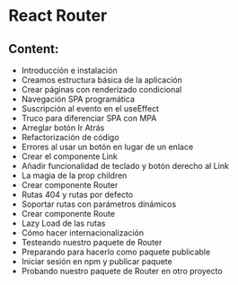 # React Router

## Content:
- Introducción e instalación
- Creamos estructura básica de la aplicación
- Crear páginas con renderizado condicional
- Navegación SPA programática
- Suscripción al evento en el useEffect
- Truco para diferenciar SPA con MPA
- Arreglar botón Ir Atrás
- Refactorización de código
- Errores al usar un botón en lugar de un enlace
- Crear el componente Link
- Añadir funcionalidad de teclado y botón derecho al Link
- La magia de la prop children
- Crear componente Router
- Rutas 404 y rutas por defecto
- Soportar rutas con parámetros dinámicos
- Crear componente Route
- Lazy Load de las rutas
- Cómo hacer internacionalización
- Testeando nuestro paquete de Router
- Preparando para hacerlo como paquete publicable
- Iniciar sesión en npm y publicar paquete
- Probando nuestro paquete de Router en otro proyecto
